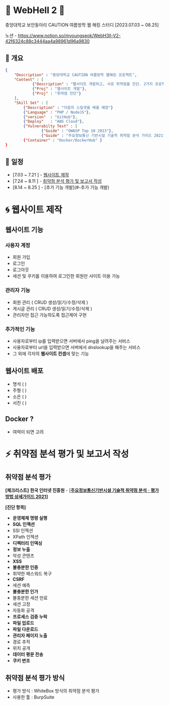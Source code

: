 # 🌹 WebHell 2 🌹
중앙대학교 보안동아리 CAUTION 여름방학 웹 해킹 스터디 [2023.07.03 ~ 08.25]

노션 - https://www.notion.so/myoungseok/WebH3ll-V2-42f6324c88c3444aa4a98961d96a9830

## 🐳 개요

```json
{
	"Description" : "중앙대학교 CAUTION 여름방학 웹해킹 프로젝트",
	"Content" : [
			{"Description" : "웹사이트 개발하고, 서로 취약점을 진단. 2가지 프로젝트"}
			{"Proj" : "웹사이트 개발"},
			{"Proj" : "취약점 진단"}
	],
	"Skill Set" : [
		{"Description" : "다음의 스킬셋을 배울 예정"}
		{"Language" : "PHP / NodeJS"},
		{"version"  : "GitHub"},
		{"Deploy"   : "AWS Cloud"},
		{"Vulnerabilty Test" : [
				{"Guide" : "OWASP Top 10 2023"},
				{"Guide" : "주요정보통신 기반시설 기술적 취약점 분석 가이드 2021"}],
		{"Container" : "Docker/DockerHub" } 
}

```

## 📅 일정
- [7.03 ~ 7.21 ] - [웹사이트 제작](#-웹사이트-제작)
- [7.24 ~ 8.11 ] - [취약점 분석 평가 및 보고서 작성](#-취약점-분석-평가-및-보고서-작성)
- [8.14 ~ 8.25 ] - [추가 기능 개발](#-추가 기능 개발)

# 🌀 웹사이트 제작
## 웹사이트 기능
### 사용자 계정
- 회원 가입
- 로그인
- 로그아웃
- 세션 및 쿠키를 이용하여 로그인한 회원만 사이트 이용 가능
### 관리자 기능
- 회원 관리 ( CRUD 생성/읽기/수정/삭제 )
- 게시글 관리 ( CRUD 생성/읽기/수정/삭제 )
- 관리자만 접근 가능하도록 접근제어 구현 

### 추가적인 기능
- 사용자로부터 ip를 입력받으면 서버에서 ping을 날려주는 서비스
- 사용자로부터 url을 입력받으면 서버에서 dnslookup을 해주는 서비스
- 그 외에 각자의 **웹사이트 컨셉**에 맞는 기능


## 웹사이트 배포
- 명석 ( )
- 주형 ( )
- 소은 ( )
- 서진 ( )

## Docker ?
- 여력이 되면 고려

# ⚡ 취약점 분석 평가 및 보고서 작성

## 취약점 분석 평가

**[체크리스트]**
**한국 인터넷 진흥원** - [**[주요정보통신기반시설 기술적 취약점 분석ㆍ평가 방법 상세가이드 2021](https://www.kisa.or.kr/2060204/form?postSeq=12&lang_type=KO&page=1#fnPostAttachDownload)]**

**[진단 항목]**

- **운영체제 명령 실행**
- **SQL 인젝션**
- SSI 인젝션
- XPath 인젝션
- **디렉터리 인덱싱**
- **정보 누출**
- 악성 콘텐츠
- **XSS**
- **불충분한 인증**
- 취약한 패스워드 복구
- **CSRF**
- 세션 예측
- **불충분한 인가**
- 불충분한 세션 만료
- 세션 고정
- 자동화 공격
- **프로세스 검증 누락**
- **파일 업로드**
- **파일 다운로드**
- **관리자 페이지 노출**
- 경로 추적
- 위치 공개
- **데이터 평문 전송**
- **쿠키 변조**

## 취약점 분석 평가 방식
- 평가 방식 : WhiteBox 방식의 취약점 분석 평가
- 사용한 툴 : BurpSuite
